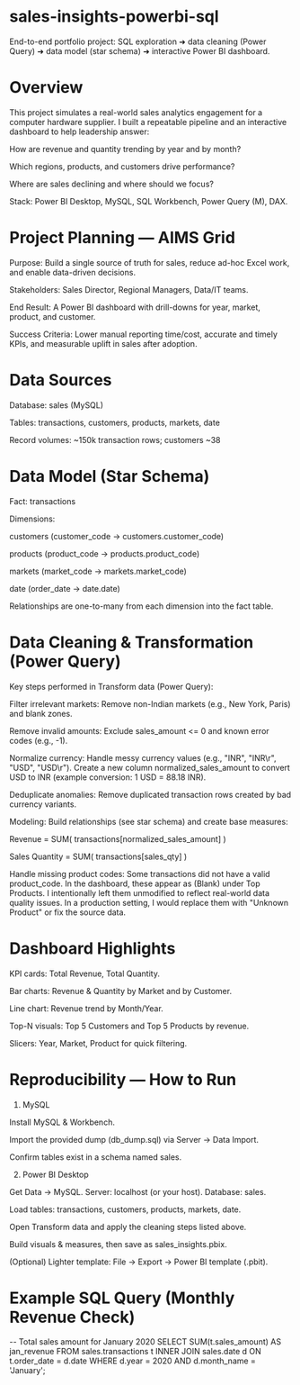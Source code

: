 # sales-insights-powerbi-sql

End-to-end portfolio project: SQL exploration ➜ data cleaning (Power Query) ➜ data model (star schema) ➜ interactive Power BI dashboard.

# Overview

This project simulates a real-world sales analytics engagement for a computer hardware supplier. I built a repeatable pipeline and an interactive dashboard to help leadership answer:

How are revenue and quantity trending by year and by month?

Which regions, products, and customers drive performance?

Where are sales declining and where should we focus?

Stack: Power BI Desktop, MySQL, SQL Workbench, Power Query (M), DAX.

# Project Planning — AIMS Grid

Purpose: Build a single source of truth for sales, reduce ad-hoc Excel work, and enable data-driven decisions.

Stakeholders: Sales Director, Regional Managers, Data/IT teams.

End Result: A Power BI dashboard with drill-downs for year, market, product, and customer.

Success Criteria: Lower manual reporting time/cost, accurate and timely KPIs, and measurable uplift in sales after adoption.

# Data Sources

Database: sales (MySQL)

Tables: transactions, customers, products, markets, date

Record volumes: ~150k transaction rows; customers ~38

# Data Model (Star Schema)

Fact: transactions

Dimensions:

customers (customer_code → customers.customer_code)

products (product_code → products.product_code)

markets (market_code → markets.market_code)

date (order_date → date.date)

Relationships are one-to-many from each dimension into the fact table.

# Data Cleaning & Transformation (Power Query)

Key steps performed in Transform data (Power Query):

Filter irrelevant markets: Remove non-Indian markets (e.g., New York, Paris) and blank zones.

Remove invalid amounts: Exclude sales_amount <= 0 and known error codes (e.g., -1).

Normalize currency: Handle messy currency values (e.g., "INR", "INR\r", "USD", "USD\r"). Create a new column normalized_sales_amount to convert USD to INR (example conversion: 1 USD = 88.18 INR).

Deduplicate anomalies: Remove duplicated transaction rows created by bad currency variants.

Modeling: Build relationships (see star schema) and create base measures:

Revenue = SUM( transactions[normalized_sales_amount] )

Sales Quantity = SUM( transactions[sales_qty] )

Handle missing product codes: Some transactions did not have a valid product_code. In the dashboard, these appear as (Blank) under Top Products. I intentionally left them unmodified to reflect real-world data quality issues. In a production setting, I would replace them with "Unknown Product" or fix the source data.

# Dashboard Highlights

KPI cards: Total Revenue, Total Quantity.

Bar charts: Revenue & Quantity by Market and by Customer.

Line chart: Revenue trend by Month/Year.

Top-N visuals: Top 5 Customers and Top 5 Products by revenue.

Slicers: Year, Market, Product for quick filtering.

# Reproducibility — How to Run
1) MySQL

Install MySQL & Workbench.

Import the provided dump (db_dump.sql) via Server → Data Import.

Confirm tables exist in a schema named sales.

2) Power BI Desktop

Get Data → MySQL. Server: localhost (or your host). Database: sales.

Load tables: transactions, customers, products, markets, date.

Open Transform data and apply the cleaning steps listed above.

Build visuals & measures, then save as sales_insights.pbix.

(Optional) Lighter template: File → Export → Power BI template (.pbit).

# Example SQL Query (Monthly Revenue Check)

-- Total sales amount for January 2020
SELECT 
    SUM(t.sales_amount) AS jan_revenue
FROM sales.transactions t
INNER JOIN sales.date d
    ON t.order_date = d.date
WHERE d.year = 2020
  AND d.month_name = 'January';
